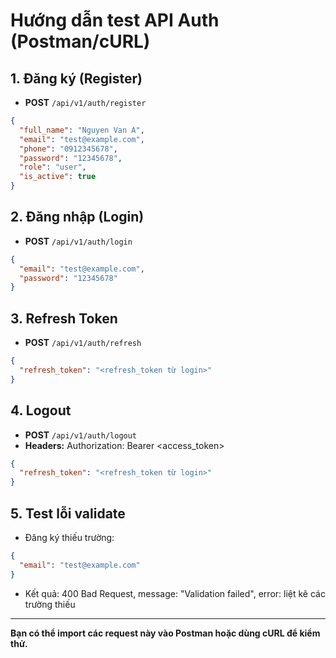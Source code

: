 # Hướng dẫn test API Auth (Postman/cURL)

## 1. Đăng ký (Register)
- **POST** `/api/v1/auth/register`
```json
{
  "full_name": "Nguyen Van A",
  "email": "test@example.com",
  "phone": "0912345678",
  "password": "12345678",
  "role": "user",
  "is_active": true
}
```

## 2. Đăng nhập (Login)
- **POST** `/api/v1/auth/login`
```json
{
  "email": "test@example.com",
  "password": "12345678"
}
```

## 3. Refresh Token
- **POST** `/api/v1/auth/refresh`
```json
{
  "refresh_token": "<refresh_token từ login>"
}
```

## 4. Logout
- **POST** `/api/v1/auth/logout`
- **Headers:** Authorization: Bearer <access_token>
```json
{
  "refresh_token": "<refresh_token từ login>"
}
```

## 5. Test lỗi validate
- Đăng ký thiếu trường:
```json
{
  "email": "test@example.com"
}
```
- Kết quả: 400 Bad Request, message: "Validation failed", error: liệt kê các trường thiếu

---

**Bạn có thể import các request này vào Postman hoặc dùng cURL để kiểm thử.** 